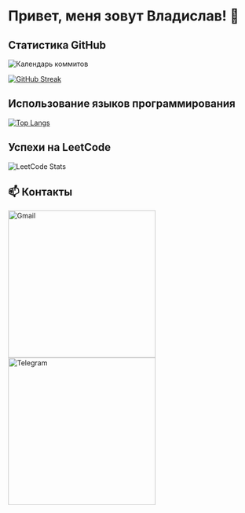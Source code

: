 # Привет, меня зовут Владислав! 👋  
## Статистика GitHub  
![Календарь коммитов](https://github-readme-stats.vercel.app/api?username=Chinyonov-Vladislav&show_icons=true&theme=dark&hide_border=true&include_all_commits=false)  
  
[![GitHub Streak](https://streak-stats.demolab.com/?user=Chinyonov-Vladislav&theme=dark)](https://git.io/streak-stats)  
## Использование языков программирования    
[![Top Langs](https://github-readme-stats.vercel.app/api/top-langs/?username=Chinyonov-Vladislav&layout=compact&theme=tokyonight)](https://github.com/anuraghazra/github-readme-stats)  
## Успехи на LeetCode  
![LeetCode Stats](https://leetcard.jacoblin.cool/vlad2000100600?theme=dark&font=Shippori%20Antique%20B1&ext=activity)
## 📫 Контакты  
<a href="mailto:vlad2000100600@gmail.com" target="_blank">
<img src="https://img.shields.io/badge/Gmail-vlad2000100600@gmail.com-red?style=flat-square&logo=gmail" alt="Gmail" style="width: 300px; height: auto;">
</a>
<br>
<a href="https://t.me/chinyonov_vlad" target="_blank">
<img src="https://img.shields.io/badge/Telegram-@chinyonov_vlad-blue?style=flat-square&logo=telegram" alt="Telegram" style="width: 300px; height: auto;">
</a>
